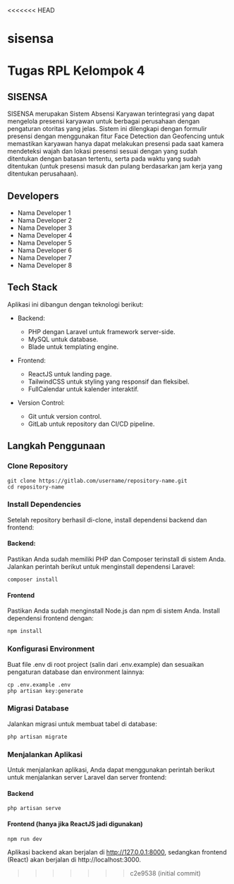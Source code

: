 <<<<<<< HEAD
# sisensa
Tugas RPL Kelompok 4
=======
## SISENSA

SISENSA merupakan Sistem Absensi Karyawan terintegrasi yang dapat mengelola presensi karyawan untuk berbagai perusahaan dengan pengaturan otoritas yang jelas. Sistem ini dilengkapi dengan formulir presensi dengan menggunakan fitur Face Detection dan Geofencing untuk memastikan karyawan hanya dapat melakukan presensi pada saat kamera mendeteksi wajah dan lokasi presensi sesuai dengan yang sudah ditentukan dengan batasan tertentu, serta pada waktu yang sudah ditentukan (untuk presensi masuk dan pulang berdasarkan jam kerja yang ditentukan perusahaan).

## Developers

-   Nama Developer 1
-   Nama Developer 2
-   Nama Developer 3
-   Nama Developer 4
-   Nama Developer 5
-   Nama Developer 6
-   Nama Developer 7
-   Nama Developer 8

## Tech Stack

Aplikasi ini dibangun dengan teknologi berikut:

-   Backend:

    -   PHP dengan Laravel untuk framework server-side.
    -   MySQL untuk database.
    -   Blade untuk templating engine.

-   Frontend:

    -   ReactJS untuk landing page.
    -   TailwindCSS untuk styling yang responsif dan fleksibel.
    -   FullCalendar untuk kalender interaktif.

-   Version Control:
    -   Git untuk version control.
    -   GitLab untuk repository dan CI/CD pipeline.

## Langkah Penggunaan

### Clone Repository

    git clone https://gitlab.com/username/repository-name.git
    cd repository-name

### Install Dependencies

Setelah repository berhasil di-clone, install dependensi backend dan frontend:

#### Backend:

Pastikan Anda sudah memiliki PHP dan Composer terinstall di sistem Anda. Jalankan perintah berikut untuk menginstall dependensi Laravel:

    composer install

#### Frontend

Pastikan Anda sudah menginstall Node.js dan npm di sistem Anda. Install dependensi frontend dengan:

    npm install

### Konfigurasi Environment

Buat file .env di root project (salin dari .env.example) dan sesuaikan pengaturan database dan environment lainnya:

    cp .env.example .env
    php artisan key:generate

### Migrasi Database

Jalankan migrasi untuk membuat tabel di database:

    php artisan migrate

### Menjalankan Aplikasi

Untuk menjalankan aplikasi, Anda dapat menggunakan perintah berikut untuk menjalankan server Laravel dan server frontend:

#### Backend

    php artisan serve

#### Frontend (hanya jika ReactJS jadi digunakan)

    npm run dev

Aplikasi backend akan berjalan di http://127.0.0.1:8000, sedangkan frontend (React) akan berjalan di http://localhost:3000.
>>>>>>> c2e9538 (initial commit)
